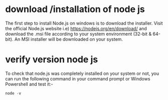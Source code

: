 # download /installation of node js
The first step to install Node.js on windows is to download the installer. Visit the official Node.js website i.e) https://nodejs.org/en/download/ and download the .msi file according to your system environment (32-bit & 64-bit). An MSI installer will be downloaded on your system.

# verify version node js


To check that node.js was completely installed on your system or not, you can run the following command in your command prompt or Windows Powershell and test it:-

``` sql
node -v
```
